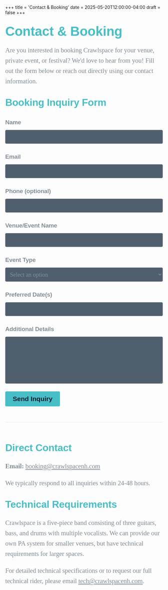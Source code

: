 +++
title = 'Contact & Booking'
date = 2025-05-20T12:00:00-04:00
draft = false
+++
<!-- markdownlint-disable MD025 MD033 MD045 -->

<style>
  .contact-container {
    font-family: "Lora", serif;
    font-size: 21px;
    line-height: 33px;
    letter-spacing: -0.2px;
    color: #848d96;
    margin-bottom: 40px;
  }

  .contact-container h1, .contact-container h2 {
    font-family: "Montserrat", sans-serif;
    font-weight: 600;
    color: #47bec7;
    margin-top: 35px;
  }

  .contact-container a {
    color: #848d96;
    transition-duration: 0.5s;
    border-bottom: 1px dotted #848d96;
  }

  .contact-container a:hover {
    color: #CA486d;
    transition-duration: 0.1s;
    border-bottom: 1px dotted #CA486d;
  }

  .contact-form {
    margin-top: 30px;
    max-width: 600px;
  }

  .form-group {
    margin-bottom: 25px;
  }

  .form-group label {
    display: block;
    margin-bottom: 8px;
    font-family: "Montserrat", sans-serif;
    font-weight: 600;
    font-size: 0.9em;
  }

  .form-group input, .form-group textarea, .form-group select {
    width: 100%;
    padding: 10px;
    border: 1px solid rgba(132, 141, 150, 0.3);
    background-color: rgba(6, 28, 48, 0.7);
    border-radius: 4px;
    font-family: "Lora", serif;
    font-size: 0.9em;
    color: #848d96;
  }

  .form-group textarea {
    min-height: 150px;
    resize: vertical;
  }

  .submit-button {
    background-color: #47bec7;
    color: #061C30;
    border: none;
    padding: 12px 24px;
    border-radius: 4px;
    cursor: pointer;
    font-family: "Montserrat", sans-serif;
    font-weight: 600;
    font-size: 1em;
    transition: background-color 0.3s ease;
  }

  .submit-button:hover {
    background-color: #CA486d;
  }

  .contact-info {
    margin-top: 50px;
    padding-top: 30px;
    border-top: 1px solid rgba(132, 141, 150, 0.2);
  }

  .contact-method {
    margin-bottom: 20px;
  }

  .contact-method i {
    margin-right: 10px;
    color: #47bec7;
  }
</style>

<div class="contact-container">

# Contact & Booking

Are you interested in booking Crawlspace for your venue, private event, or festival? We'd love to hear from you! Fill out the form below or reach out directly using our contact information.

## Booking Inquiry Form

<form class="contact-form" action="https://formspree.io/f/mzzrwwny" method="POST">
  <div class="form-group">
    <label for="name">Name</label>
    <input type="text" id="name" name="name" required>
  </div>
  <div class="form-group">
    <label for="email">Email</label>
    <input type="email" id="email" name="email" required>
  </div>
  <div class="form-group">
    <label for="phone">Phone (optional)</label>
    <input type="tel" id="phone" name="phone">
  </div>
  <div class="form-group">
    <label for="venue">Venue/Event Name</label>
    <input type="text" id="venue" name="venue" required>
  </div>
  <div class="form-group">
    <label for="event-type">Event Type</label>
    <select id="event-type" name="event-type" required>
      <option value="">Select an option</option>
      <option value="bar-club">Bar/Club</option>
      <option value="festival">Festival</option>
      <option value="private">Private Event</option>
      <option value="corporate">Corporate Event</option>
      <option value="other">Other</option>
    </select>
  </div>
  <div class="form-group">
    <label for="date">Preferred Date(s)</label>
    <input type="text" id="date" name="date" required>
  </div>
  <div class="form-group">
    <label for="message">Additional Details</label>
    <textarea id="message" name="message" required></textarea>
  </div>
  <button type="submit" class="submit-button">Send Inquiry</button>
</form>

<div class="contact-info">
  <h2>Direct Contact</h2>
  <div class="contact-method">
    <strong>Email:</strong> <a href="mailto:booking@crawlspacenh.com">booking@crawlspacenh.com</a>
  </div>

  <p>We typically respond to all inquiries within 24-48 hours.</p>

  <h2>Technical Requirements</h2>
  <p>Crawlspace is a five-piece band consisting of three guitars, bass, and drums with multiple vocalists. We can provide our own PA system for smaller venues, but have technical requirements for larger spaces.</p>
  <p>For detailed technical specifications or to request our full technical rider, please email <a href="mailto:tech@crawlspacenh.com">tech@crawlspacenh.com</a>.</p>
</div>

</div>
